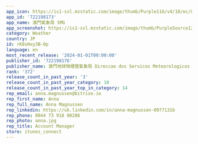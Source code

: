 ```yaml
---
app_icon: https://is1-ssl.mzstatic.com/image/thumb/Purple116/v4/18/ec/8e/18ec8ea6-dcab-736e-5247-e2e102d74be0/AppIcon-1x_U007emarketing-0-10-0-0-85-220-0.png/1024x1024bb.png
app_id: '722198173'
app_name: 澳門氣象局 SMG
app_screenshot: https://is1-ssl.mzstatic.com/image/thumb/PurpleSource126/v4/a8/d0/53/a8d05313-fe22-7ca2-6a36-adf78e1e0a1d/e5a6a114-b348-4f4d-9d91-5a32e3f77812_Simulator_Screenshot_-_iPhone_8_Plus_-_2023-12-29_at_02.00.50.png/1242x2208bb.png
category: Weather
country: JP
id: rK8sHxy3B-0p
language: en
most_recent_release: '2024-01-01T00:00:00'
publisher_id: '722198176'
publisher_name: 澳門地球物理暨氣象局 Direccao dos Servicos Meteorologicos e Geofisicos
rank: '372'
release_count_in_past_year: '3'
release_count_in_past_year_category: 10
release_count_in_past_year_top_in_category: 14
rep_email: anna.magnussen@bitrise.io
rep_first_name: Anna
rep_full_name: Anna Magnussen
rep_linkedin: https://uk.linkedin.com/in/anna-magnussen-0977131b
rep_phone: 0044 73 918 00286
rep_photo: anna.jpg
rep_title: Account Manager
store: itunes_connect
---
```

